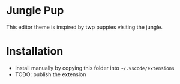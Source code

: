 # Jungle Pup
This editor theme is inspired by twp puppies visiting the jungle.

# Installation
 * Install manually by copying this folder into `~/.vscode/extensions`
 * TODO: publish the extension